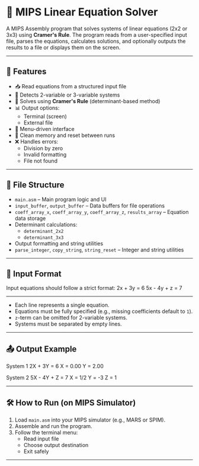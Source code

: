 # 🧮 MIPS Linear Equation Solver

A MIPS Assembly program that solves systems of linear equations (2x2 or 3x3) using **Cramer's Rule**. The program reads from a user-specified input file, parses the equations, calculates solutions, and optionally outputs the results to a file or displays them on the screen.

---

## 🚀 Features

- 📥 Read equations from a structured input file
- 🧠 Detects 2-variable or 3-variable systems
- 📐 Solves using **Cramer's Rule** (determinant-based method)
- 📊 Output options:
  - Terminal (screen)
  - External file
- 🔄 Menu-driven interface
- 🧹 Clean memory and reset between runs
- ❌ Handles errors:
  - Division by zero
  - Invalid formatting
  - File not found

---

## 📂 File Structure

- `main.asm` – Main program logic and UI
- `input_buffer`, `output_buffer` – Data buffers for file operations
- `coeff_array_x`, `coeff_array_y`, `coeff_array_z`, `results_array` – Equation data storage
- Determinant calculations:
  - `determinant_2x2`
  - `determinant_3x3`
- Output formatting and string utilities
- `parse_integer`, `copy_string`, `string_reset` – Integer and string utilities

---

## 📝 Input Format

Input equations should follow a strict format:
2x + 3y = 6 5x - 4y + z = 7

---

- Each line represents a single equation.
- Equations must be fully specified (e.g., missing coefficients default to `1`).
- `z`-term can be omitted for 2-variable systems.
- Systems must be separated by empty lines.

---

## 📤 Output Example

System 1 2X + 3Y = 6 X = 0.00 Y = 2.00

System 2 5X - 4Y + Z = 7 X = 1/2 Y = -3 Z = 1

---
## 🛠 How to Run (on MIPS Simulator)

1. Load `main.asm` into your MIPS simulator (e.g., MARS or SPIM).
2. Assemble and run the program.
3. Follow the terminal menu:
   - Read input file
   - Choose output destination
   - Exit safely

---


